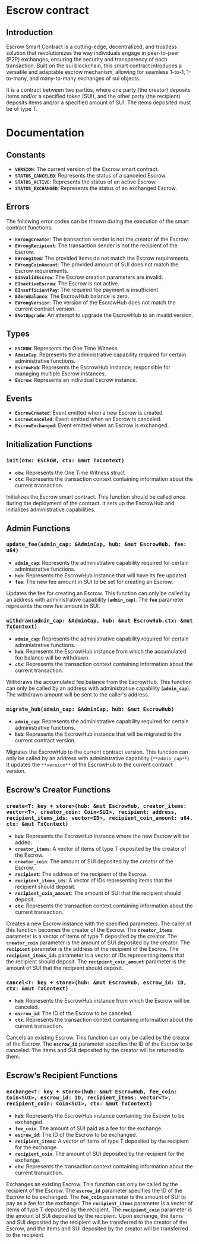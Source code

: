 # Escrow contract

## Introduction

Escrow Smart Contract is a cutting-edge, decentralized, and trustless solution that revolutionizes the way individuals engage in peer-to-peer (P2P) exchanges, ensuring the security and transparency of each transaction. Built on the sui blockchain, this smart contract introduces a versatile and adaptable escrow mechanism, allowing for seamless 1-to-1, 1-to-many, and many-to-many exchanges of sui objects.

It is a contract between two parties, where one party (the creator) deposits items and/or a specified token (SUI), and the other party (the recipient) deposits items and/or a specified amount of SUI. The items deposited must be of type T.

# Documentation

## Constants

- **`VERSION`**: The current version of the Escrow smart contract.
- **`STATUS_CANCELED`**: Represents the status of a canceled Escrow.
- **`STATUS_ACTIVE`**: Represents the status of an active Escrow.
- **`STATUS_EXCHANGED`**: Represents the status of an exchanged Escrow.

## Errors

The following error codes can be thrown during the execution of the smart contract functions:

- **`EWrongCreator`**: The transaction sender is not the creator of the Escrow.
- **`EWrongRecipient`**: The transaction sender is not the recipient of the Escrow.
- **`EWrongItem`**: The provided items do not match the Escrow requirements.
- **`EWrongCoinAmount`**: The provided amount of SUI does not match the Escrow requirements.
- **`EInvalidEscrow`**: The Escrow creation parameters are invalid.
- **`EInactiveEscrow`**: The Escrow is not active.
- **`EInsufficientPay`**: The required fee payment is insufficient.
- **`EZeroBalance`**: The EscrowHub balance is zero.
- **`EWrongVersion`**: The version of the EscrowHub does not match the current contract version.
- **`ENotUpgrade`**: An attempt to upgrade the EscrowHub to an invalid version.

## Types

- **`ESCROW`**: Represents the One Time Witness.
- **`AdminCap`**: Represents the administrative capability required for certain administrative functions.
- **`EscrowHub`**: Represents the EscrowHub instance, responsible for managing multiple Escrow instances.
- **`Escrow`**: Represents an individual Escrow instance.

## Events

- **`EscrowCreated`**: Event emitted when a new Escrow is created.
- **`EscrowCanceled`**: Event emitted when an Escrow is canceled.
- **`EscrowExchanged`**: Event emitted when an Escrow is exchanged.

## Initialization Functions

### `init(otw: ESCROW, ctx: &mut TxContext)`

- **`otw`**: Represents the One Time Witness struct
- **`ctx`**: Represents the transaction context containing information about the current transaction.

Initializes the Escrow smart contract. This function should be called once during the deployment of the contract. It sets up the EscrowHub and initializes administrative capabilities.

## Admin Functions

### `update_fee(admin_cap: &AdminCap, hub: &mut EscrowHub, fee: u64)`

- **`admin_cap`**: Represents the administrative capability required for certain administrative functions.
- **`hub`**: Represents the EscrowHub instance that will have its fee updated.
- **`fee`**: The new fee amount in SUI to be set for creating an Escrow.

Updates the fee for creating an Escrow. This function can only be called by an address with administrative capability (**`admin_cap`**). The **`fee`** parameter represents the new fee amount in SUI.

### `withdraw(admin_cap: &AdminCap, hub: &mut EscrowHub,ctx: &mut TxContext)`

- **`admin_cap`**: Represents the administrative capability required for certain administrative functions.
- **`hub`**: Represents the EscrowHub instance from which the accumulated fee balance will be withdrawn.
- **`ctx`**: Represents the transaction context containing information about the current transaction.

Withdraws the accumulated fee balance from the EscrowHub. This function can only be called by an address with administrative capability (**`admin_cap`**). The withdrawn amount will be sent to the caller's address.

### `migrate_hub(admin_cap: &AdminCap, hub: &mut EscrowHub)`

- **`admin_cap`**: Represents the administrative capability required for certain administrative functions.
- **`hub`**: Represents the EscrowHub instance that will be migrated to the current contract version.

Migrates the EscrowHub to the current contract version. This function can only be called by an address with administrative capability (`**admin_cap**`). It updates the `**version**` of the EscrowHub to the current contract version.

## Escrow’s Creator Functions

### `create<T: key + store>(hub: &mut EscrowHub, creator_items: vector<T>, creator_coin: Coin<SUI>, recipient: address, recipient_items_ids: vector<ID>, recipient_coin_amount: u64, ctx: &mut TxContext)`

- **`hub`**: Represents the EscrowHub instance where the new Escrow will be added.
- **`creator_items`**: A vector of items of type T deposited by the creator of the Escrow.
- **`creator_coin`**: The amount of SUI deposited by the creator of the Escrow.
- **`recipient`**: The address of the recipient of the Escrow.
- **`recipient_items_ids`**: A vector of IDs representing items that the recipient should deposit.
- **`recipient_coin_amount`**: The amount of SUI that the recipient should deposit.
- **`ctx`**: Represents the transaction context containing information about the current transaction.

Creates a new Escrow instance with the specified parameters. The caller of this function becomes the creator of the Escrow. The **`creator_items`** parameter is a vector of items of type T deposited by the creator. The **`creator_coin`** parameter is the amount of SUI deposited by the creator. The **`recipient`** parameter is the address of the recipient of the Escrow. The **`recipient_items_ids`** parameter is a vector of IDs representing items that the recipient should deposit. The **`recipient_coin_amount`** parameter is the amount of SUI that the recipient should deposit.

### `cancel<T: key + store>(hub: &mut EscrowHub, escrow_id: ID, ctx: &mut TxContext)`

- **`hub`**: Represents the EscrowHub instance from which the Escrow will be canceled.
- **`escrow_id`**: The ID of the Escrow to be canceled.
- **`ctx`**: Represents the transaction context containing information about the current transaction.

Cancels an existing Escrow. This function can only be called by the creator of the Escrow. The **`escrow_id`** parameter specifies the ID of the Escrow to be canceled. The items and SUI deposited by the creator will be returned to them.

## Escrow’s Recipient Functions

### `exchange<T: key + store>(hub: &mut EscrowHub, fee_coin: Coin<SUI>, escrow_id: ID, recipient_items: vector<T>, recipient_coin: Coin<SUI>, ctx: &mut TxContext)`

- **`hub`**: Represents the EscrowHub instance containing the Escrow to be exchanged.
- **`fee_coin`**: The amount of SUI paid as a fee for the exchange.
- **`escrow_id`**: The ID of the Escrow to be exchanged.
- **`recipient_items`**: A vector of items of type T deposited by the recipient for the exchange.
- **`recipient_coin`**: The amount of SUI deposited by the recipient for the exchange.
- **`ctx`**: Represents the transaction context containing information about the current transaction.

Exchanges an existing Escrow. This function can only be called by the recipient of the Escrow. The **`escrow_id`** parameter specifies the ID of the Escrow to be exchanged. The **`fee_coin`** parameter is the amount of SUI to pay as a fee for the exchange. The **`recipient_items`** parameter is a vector of items of type T deposited by the recipient. The **`recipient_coin`** parameter is the amount of SUI deposited by the recipient. Upon exchange, the items and SUI deposited by the recipient will be transferred to the creator of the Escrow, and the items and SUI deposited by the creator will be transferred to the recipient.